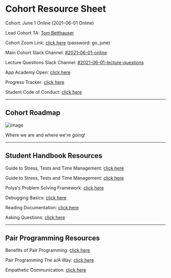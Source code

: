 # Cohort Resource Sheet

Cohort: June 1 Online (2021-06-01 Online)

Lead Cohort TA: [Tom Betthauser](http://tombetthauser.com)

Cohort Zoom Link: [click here](https://us02web.zoom.us/j/84604914196?pwd=alc2QVRrSlFzYk13MEVVWDdwRE4rZz09) (password: go_june)

Main Cohort Slack Channel: [#2021-06-01-online](https://app-academy.slack.com/archives/C01U21GFZ61)

Lecture Questions Slack Channel: [#2021-06-01-lecture-questions](https://app-academy.slack.com/archives/C024196CBQR)

App Academy Open: [click here](open.appacademy.io/)

Progress Tracker: [click here](progress.appacademy.io/)

Student Code of Conduct: [click here](https://open.appacademy.io/learn/student-handbook/code-of-conduct/code-of-conduct)

***

## Cohort Roadmap

![image](https://docs.google.com/drawings/d/e/2PACX-1vS4Wx0ihqY_VYg4UtvM2fqdugB9zx2_33oRTfGqoRLsKlZQ-46_sB43AjDaS9-Gybjy0mn1LhStlXuY/pub?w=1440&h=1080)

Where we are and where we're going!

<!-- link to live google image for roadmap: https://docs.google.com/drawings/d/1QcTmz0gySTCpAnl55TdiaXN49ixKykFZgysyRPwJ0Jo/edit -->

***

## Student Handbook Resources

Guide to Stress, Tests and Time Management: [click here](https://open.appacademy.io/learn/student-handbook/code-of-conduct/guide-to-stress--tests--and-time-management)

Guide to Stress, Tests and Time Management: [click here](https://open.appacademy.io/learn/student-handbook/code-of-conduct/guide-to-stress--tests--and-time-management)

Polya's Problem Solving Framework: [click here](https://open.appacademy.io/learn/student-handbook/code-of-conduct)

Debugging Basics: [click here](https://open.appacademy.io/learn/student-handbook/code-of-conduct/debugging-basics)

Reading Documentation: [click here](https://open.appacademy.io/learn/student-handbook/code-of-conduct/reading-documentation)

Asking Questions: [click here](https://open.appacademy.io/learn/student-handbook/code-of-conduct/asking-questions)

***

## Pair Programming Resources

Benefits of Pair Programming: [click here](https://open.appacademy.io/learn/student-handbook/supplemental-resources/benefits-of-pair-programming)

Pair Programming The a/A Way: [click here](https://open.appacademy.io/learn/student-handbook/supplemental-resources/pair-programming-the-a-a-way)

Empathetic Communication: [click here](https://open.appacademy.io/learn/student-handbook/supplemental-resources/empathetic-communication)